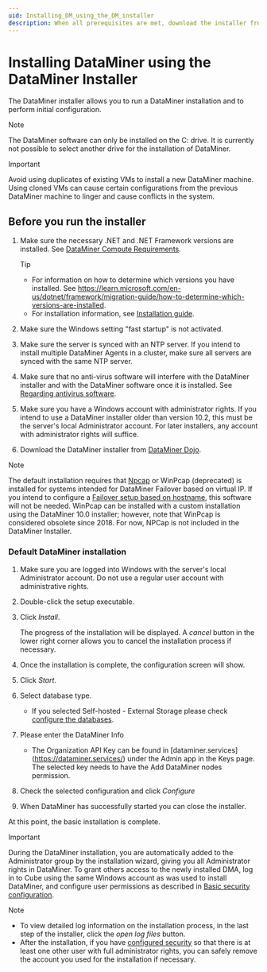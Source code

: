 ```yaml
---
uid: Installing_DM_using_the_DM_installer
description: When all prerequisites are met, download the installer from DataMiner Dojo. Then log in with an admin user account and run the installer.
---
```


# Installing DataMiner using the DataMiner Installer

The DataMiner installer allows you to run a DataMiner installation and to perform initial configuration.

> [!NOTE]
> The DataMiner software can only be installed on the C: drive. It is currently not possible to select another drive for the installation of DataMiner.

> [!IMPORTANT]
> Avoid using duplicates of existing VMs to install a new DataMiner machine. Using cloned VMs can cause certain configurations from the previous DataMiner machine to linger and cause conflicts in the system.

## Before you run the installer

1. Make sure the necessary .NET and .NET Framework versions are installed. See [DataMiner Compute Requirements](xref:DataMiner_Compute_Requirements).

   > [!TIP]
   >
   > - For information on how to determine which versions you have installed. See <https://learn.microsoft.com/en-us/dotnet/framework/migration-guide/how-to-determine-which-versions-are-installed>.
   > - For installation information, see [Installation guide](https://docs.microsoft.com/en-us/dotnet/framework/install/).

1. Make sure the Windows setting "fast startup" is not activated.

1. Make sure the server is synced with an NTP server. If you intend to install multiple DataMiner Agents in a cluster, make sure all servers are synced with the same NTP server.

1. Make sure that no anti-virus software will interfere with the DataMiner installer and with the DataMiner software once it is installed. See [Regarding antivirus software](xref:Regarding_antivirus_software).

1. Make sure you have a Windows account with administrator rights. If you intend to use a DataMiner installer older than version 10.2, this must be the server's local Administrator account. For later installers, any account with administrator rights will suffice.

1. Download the DataMiner installer from [DataMiner Dojo](https://community.dataminer.services/download/dataminer-installer-v10-2).

> [!NOTE]
> The default installation requires that [Npcap](https://nmap.org/npcap/) or WinPcap (deprecated) is installed for systems intended for DataMiner Failover based on virtual IP. If you intend to configure a [Failover setup based on hostname](xref:Failover_configuration_in_Cube), this software will not be needed. WinPcap can be installed with a custom installation using the DataMiner 10.0 installer; however, note that WinPcap is considered obsolete since 2018. For now, NPCap is not included in the DataMiner Installer.

### Default DataMiner installation

1. Make sure you are logged into Windows with the server's local Administrator account. Do not use a regular user account with administrative rights.

1. Double-click the setup executable.

1. Click *Install*.

   The progress of the installation will be displayed. A *cancel* button in the lower right corner allows you to cancel the installation process if necessary.

1. Once the installation is complete, the configuration screen will show.

1. Click *Start*.

1. Select database type.

   - If you selected Self-hosted - External Storage please check [configure the databases](xref:Configuring_dedicated_clustered_storage).

1. Please enter the DataMiner Info

   - The Organization API Key can be found in [dataminer.services] (https://dataminer.services/) under the Admin app in the Keys page. The selected key needs to have the Add DataMiner nodes permission.

1. Check the selected configuration and click *Configure*

1. When DataMiner has successfully started you can close the installer.

At this point, the basic installation is complete. 

> [!IMPORTANT]
> During the DataMiner installation, you are automatically added to the Administrator group by the installation wizard, giving you all Administrator rights in DataMiner. To grant others access to the newly installed DMA, log in to Cube using the same Windows account as was used to install DataMiner, and configure user permissions as described in [Basic security configuration](xref:Managing_users).

> [!NOTE]
>
> - To view detailed log information on the installation process, in the last step of the installer, click the *open log files* button.
> - After the installation, if you have [configured security](xref:Managing_users) so that there is at least one other user with full administrator rights, you can safely remove the account you used for the installation if necessary.

